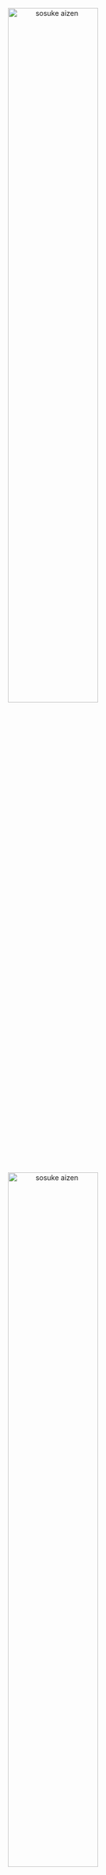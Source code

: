 <p align="center">
    <a href="#" style="display: block;" align="center">
        <img src="https://myschoolportal.net/blog/wp-content/uploads/2024/10/babcock-university-logo.png" alt="sosuke aizen" width="60%" />
    </a>
</p>

<p align="center">
    <a href="#" style="display: block;" align="center">
        <img src="https://cdn-images-1.medium.com/max/280/1*-__XowPJ8-8Q48Q6XODjag@2x.png" alt="sosuke aizen" width="60%" />
    </a>
</p>

<h1 align="center"> BABCOCK UNIVERSITY FINAL YEAR PROJECT </h1>

###  SUBMITTED TO: 
<h4 align="center"> THE DEPARTMENT OF COMPUTER SCIENCE SCHOOL OF COMPUTING AND ENGINEERING SCIENCES BABCOCK UNIVERSITY, ILISAN REMO OGUN STATE, NIGERIA </h4>

## Magic-Mouse (An Arduino Device used to Assist the Blind in Taking Examination on a Webpage)
### Our Overview 
The project mainly focused on building an Arduino-based system designed to assist visually impaired students during examinations was conducted on a webpage.
By integrating hardware components like Arduino Uno, buttons, capacitors, and jumper wires, the hardware system collects user input and communicates with a web server, enabling blind users to interact with online exam platforms more efficiently.
This project is called `MagicMouse` which is a Node.js project that enables real-time communication between a server and clients using WebSockets. It also integrates serial port communication, making it useful for hardware-related applications.

## Table Of Contents
- Introduction
- System Specfications
- Materials Used
- System Description
    - Hardware Setup
    - Arduino code
    - Web Server Setup
- Conclusion.

## 🛠 System Specifications
The system specifications describe the complete set of hardware components and software functionality and purpose. It includes a technical overview of the system units and their usage.
The specifications for the primary hardware components are listed below;

### Specification List
- Laptop (with Arduino IDE and Serial Port support)
- Arduino Uno board
- Breadboard
- Jumper wires
- Buttons
- Capacitors
- Soldering Iron

# Brief description of the materials used:
## Availability of a laptop that supports Arduino uno and serial port connection:
A laptop serves as the command center for your Arduino adventures. It houses the Arduino IDE (Integrated Development Environment), a software program where you write code (instructions) for your Arduino board. The laptop also facilitates the serial port connection, a communication channel that allows you to upload code from your computer to the Arduino. 

- The laptop minimum specifications would be:
    - Minimum Intel Core i3 or AMD Ryzen 3 (dual core) processor
    - Minimum 4 GB RAM
    - USB Port: You'll need at least one USB port to connect your Arduino board to the laptop.
    - Minimum 128 GB Hard Disk Drive (HDD) for faster loading times and overall better performance.

## Arduino uno: 
- The Arduino Uno, a name synonymous with beginner-friendly electronics, is much more than just a board. It's the beating heart of countless creative projects, a mini computer specifically designed to bridge the gap between the digital world of code and the physical world of sensors, lights, and motors.
- Imagine it as a tiny maestro, effortlessly reading data from temperature gauges or light sensors, then translating that information into actions.
- Need to control the dazzling dance of LEDs or the precise movements of a small motor?
- The Arduino Uno displayed programmed with your instructions, becomes the conductor, bringing your vision to life.
- Its user-friendly design makes it ideal for both seasoned electronics enthusiasts and absolute beginners.
- The vast online community and countless resources provide a treasure trove of tutorials, code examples, and troubleshooting guides, ensuring a smooth learning curve.
- Whether you're tinkering with basic circuits or venturing into complex projects, the Arduino Uno serves as a solid foundation for your exploration into the exciting world of electronics. 

## Breadboard:
- The breadboard helps avoid messy wires and frustrating connections; the breadboard is the solution that helps reusable platform bristling with a grid of holes. 
- Beneath this surface lies the magic: a network of metal strips cleverly connecting the holes.
- This allows you to effortlessly plug electronic components together without needing to break out the soldering iron.
- It's like a construction zone for circuits, perfect for experimenting and building prototypes.
- Even with a need to swap a sensor is not a problem as it is as easy as to just pop it out and try a different one. Feeling adventurous with a new configuration? The breadboard encourages quick and easy circuit modifications.
- With the breadboard as your canvas, bringing your ideas to life becomes a breeze, allowing you to test, build, and refine your electronics projects with ease.

## JumpWires:
Jumper wires are simply the electrical bridges that bring your circuit to life. These short, flexible wires are the workhorses of the breadboard, each boasting connectors at both ends for seamless integration. This flexibility is crucial for circuit organization. By assigning specific colors to different voltage levels or functions, you can quickly identify potential issues immediately. It is vital for connecting various components on your breadboard. These short, flexible wires come with connectors at both ends, allowing you to easily plug them into the breadboard holes.

## Soldering iron:
The soldering iron is a tool for tasking connections While breadboards are perfect for prototyping, for projects destined for the long haul, the soldering iron steps up to the plate. By applying heat, the solder flows, joining components together electrically and physically. This soldered connection offers a far more durable solution than the temporary connections of a breadboard.
While breadboards are excellent for prototyping, for permanent connections, a soldering iron comes into play. This tool melts a metal alloy called solder, creating strong electrical and physical bonds between components. Soldering offers a more durable solution for building your electronics projects.

# System Description
### The Hardware Setup
The foundation for data transmission lies in establishing a physical connection between the Arduino and the web server or network device. This involves two steps:
 1. Arduino-Computer Connection: Connect the Arduino to the computer using a USB cable. This connection allows for programming the Arduino and uploading the necessary code.
 2. Arduino-Network Connection: Establish a network connection between the Arduino and the web server or network device using an Ethernet shield or Wi-Fi module. This connection will enable the Arduino     to send data to the web server

### Arduino Code
For the implementation of this project, the Arduino IDE was employed. The Arduino IDE, which was already installed on the machine and was updated to the latest version. the required libraries such as the SPI and Servo were installed. The setup and the code development area were used to compile and verify the code with the forward arrow located at the top left of the Arduino IDE application as illustrated. The Arduino code was executed, compiled and all problems were debugged.

```ino
int buttonCounter = 0; // Stores the count
bool button1Pressed = false; // Prevents multiple increments on one press
bool button2Pressed = false; 
bool button3Pressed = false; // Prevents multiple prints of "repeat" 

void setup() {
  pinMode(2, INPUT_PULLUP); // Button 1 (Increase counter)
  pinMode(3, INPUT_PULLUP); // Button 2 (Print counter)
  pinMode(4, INPUT_PULLUP); // Button 3 (Print "repeat")
  Serial.begin(9600);
}

void loop() {
  // Read button states
  int button1State = digitalRead(2);
  int button2State = digitalRead(3);
  int button3State = digitalRead(4);

  // 🔹 Button 1: Increment counter (Only when pressed)
  if (button1State == LOW && !button1Pressed) {
    delay(50); // Debounce delay
    if (digitalRead(2) == LOW) { // Check again to confirm press
      if (buttonCounter >= 3) { 
        buttonCounter = 4;
      } else {
        buttonCounter++;  
      }
      button1Pressed = true; // Prevents multiple counts on a single press
    }
  }
  if (button1State == HIGH) {
    button1Pressed = false; // Reset when button is released
  }

  // 🔹 Button 2: Print counter OR "next"
  if (button2State == LOW && !button2Pressed) {  
    delay(50); // Debounce delay
    if (digitalRead(3) == LOW) { // Confirm press
      if (buttonCounter > 0) {
        Serial.println(buttonCounter);
        buttonCounter = 0; // Reset only after printing counter
      } else {
        Serial.println("next");
      }
      button2Pressed = true;
    }
  }
  if (button2State == HIGH) {
    button2Pressed = false; // Reset when button is released
  }

  // 🔹 Button 3: Print "repeat" only once per press
  if (button3State == LOW && !button3Pressed) { 
    delay(50); // Debounce delay
    if (digitalRead(4) == LOW) { // Confirm press
      Serial.println("repeat");
      button3Pressed = true;
    }
  }
  if (button3State == HIGH) {
    button3Pressed = false; // Reset when button is released
  }
}
```
The Arduino microcontroller acts as the data collector, responsible for acquiring sensor data, processing information, and transmitting it to the web server. The Arduino code typically encompasses the following:
1. Library Inclusion: Include the necessary libraries for serial communication and web connectivity. These libraries provide the functions and tools for interacting with the hardware and sending data over the network.
2. Data Variable Definition: Define a variable to store the sensor data or button count. This variable will hold the information to be transmitted to the web server.
3. Sensor Data Acquisition: Read the sensor data or button state using appropriate Arduino functions. These functions interact with the connected sensors or buttons to retrieve the current values.
4. Data Conversion: Convert the sensor data or button count into a string format for transmission. Since the web server expects data in text form, converting numerical values to strings ensures compatibility.
5. Data Transmission: Send the string data using the Serial.println() function. This function transmits the converted data over the serial port, establishing a connection with the web server.

### Web server setup:
The web server acts as the intermediary,  receiving data from the aurduino and making it accesible to the user interface setting up the web server involves:
1. Web Server Software Installation: Install a web server software such as Node.js or Apache. These software packages provide the infrastructure for handling incoming data and serving webpages.
2. Web Server Script Creation: Create a web server script to handle incoming data from the Arduino. This script will listen for data on a specific port.
3. Socket Connection Establishment: Open a socket connection to listen for incoming data on the designated port. The socket acts as a virtual channel through which the web server receives data from the Arduino.

```javascript

const express = require("express");
const cors = require("cors");

const app = express();
// Allow requests from the frontend (adjust port if necessary)
app.use(
  cors({
    origin: "http://localhost:5500",
    methods: ["GET", "POST"],
    allowedHeaders: ["Content-Type", "Authorization"],
  })
);

const http = require("http");
const { SerialPort, ReadlineParser } = require("serialport");
const socketIo = require("socket.io");

const server = http.createServer(app);
const io = socketIo(server);

// Use the correct port path for your Arduino connection
const port = new SerialPort({
  path: "COM3", // Replace with your actual port
  baudRate: 9600,
});

const parser = port.pipe(new ReadlineParser({ delimiter: "\r\n" }));

// Serve the frontend HTML page
app.get("/", (req, res) => {
  res.sendFile(__dirname + "/instuction.html");
});
app.get("/question1", (req, res) => {
  res.sendFile(__dirname + "/question1.html");
});
app.get("/question2", (req, res) => {
  res.sendFile(__dirname + "/question2.html");
});
app.get("/question3", (req, res) => {
  res.sendFile(__dirname + "/question3.html");
});
app.get("/question4", (req, res) => {
  res.sendFile(__dirname + "/question4.html");
}); 
parser.on("data", (data) => {
  const trimmedData = data.trim();
  console.log("Received from Arduino:", trimmedData);

  const numericData = parseInt(trimmedData, 10); // Convert to number

  if (!isNaN(numericData)) {
    io.emit("data", numericData); // Emit numeric data
  }
 else if (trimmedData === "next") {
    io.emit("arduinoButtonNext"); // Emit event for Next
  } else if (trimmedData === "repeat") {
    io.emit("arduinoButtonRepeat"); // Emit event for Repeat
  }
});

port.on("error", (err) => {
  console.error("Serial Port Error:", err.message);
});

// Start the server
server.listen(5500, () => {
  console.log("Server is running on http://localhost:5500");
});

```
### Webpage Code
The webpage serves as the visual representation of the data received from the Arduino. It utilizes JavaScript to establish a connection with the web server, receive data, and update the user interface accordingly  This typically involves:

1.	JavaScript Library Inclusion:
    Include a JavaScript library for handling WebSocket communication. WebSocket provides a bi-directional communication channel between the webpage and     the web server.

2.	WebSocket Connection Establishment: Establish a WebSocket connection with the web server. This connection allows the webpage to receive real-time data updates from the Arduino.

3.	Data Reception: Listen for incoming data events using the WebSocket. On ('data') function. This function triggers whenever data is received from the web server.
4.	Data Parsing: Parse the received data into a meaningful format. The received data may be in a raw format and parsing it into a usable form is essential for the webpage.
5.	Webpage Update: Update the webpage elements based on the received data. This may involve manipulating text, images, or other interactive elements to reflect the sensor data or button states.

# Circuit Diagram

![image](https://github.com/user-attachments/assets/03e9b6ac-29a5-4af7-8971-45a28eb512c5)

The above circuit diagram represents the system that empowers visually impaired users to navigate webpages and select answers independently. This project utilizes an Arduino Uno as the brain, connected to a laptop and a specific webpage. Three buttons act as the user interface, allowing control over webpage navigation and answer selection.
The circuit revolves around the Arduino Uno and its connection points as shown. Each of the three buttons has one leg connected to a designated Arduino port: Port 2, Port 3, and Port 4 as shown. These ports essentially act as input channels for the Arduino. The other leg of each button connects to the Arduino's ground pin. This completes the circuit for each button, allowing them to send signals when pressed.
However, a small but crucial component sits alongside each button-to-ground connection: a capacitor. These tiny guardians play a vital role in "debouncing." When a button is pressed, it might register multiple presses due to electrical fluctuations. The capacitor acts like a temporary battery, absorbing and releasing this electrical bounce, ensuring a clean, single signal reaches the Arduino. Without debouncing, the system might misinterpret rapid presses.
The Arduino Uno connects to a laptop via an Arduino uno cable as shown. This connection establishes a vital communication channel called a serial port. Imagine it as a dedicated pathway for the Arduino to transmit data (button presses in this case) to the laptop.
These button when pressed translate into actions on the webpage. The laptop will run a script specifically designed for the chosen webpage. This script functions like a translator, constantly listening for incoming data (button presses) from the Arduino through the serial port connection.
The code written on both the Arduino and the webpage script translates button presses into specific actions:
Port 2 (Go to Next Page): Pressing the button connected to Port 2 signals the webpage script to navigate to the next page of the content.
Port 3 (Pick Answer): The number of times the button connected to Port 3 is pressed can be interpreted as the answer choice. The script then automatically selects that answer on a form or quiz.
Port 4 (Repeat Page): Pressing the button on Port 4 instructs the script to refresh the current webpage, allowing the user to review the content again.
This system offers significant value for visually impaired users. By translating button presses into clear actions, it empowers them to navigate webpages and participate in online activities independently. They gain control over their web experience, fostering greater autonomy and inclusivity.


# IMPLEMENTATION AND TESTING
The hardware block diagram was used to obtain the right arrangement of the components and their correct connections. The Arduino uno was programmed using the Arduino IDE before it was simulated. After the correct corrections were done, it was run, and when necessary, troubleshooting and debugging took place to treat any issue stumbled upon. The simulations in Proteus can be seen:

![image](https://github.com/user-attachments/assets/45784ca8-c24d-412e-b3b0-4fa8e88ead66)

## IMPLEMENTATION
The implementation section is divided into two sections: 
1.	Software Implementation
2.	Hardware Implementation

# SOFTWARE IMPLEMENTATION
The programming aspect of the project was implemented using the Arduino Integrated Development Environment (IDE) on a computer. The C++ programming language served as the foundation for the project's code. Throughout the design and development phases, established software engineering practices were employed to ensure the project's success.
These practices included the following:

1.	Specification: This stage involved clearly outlining and comprehending the functionalities the system was designed to perform, while also identifying any potential limitations in the system's operation and design. This phase encompassed requirement analysis, specification, and validation.

2.	Development: This stage focused on writing the code for the Arduino micro-controller to achieve the project's objectives. In essence, this phase transformed the system specifications into a functional system.

3.	Validation: During this stage, comprehensive checks were conducted to ensure the system's functionalities aligned with the established specifications. This involved rigorous testing and verification processes.
4.	Maintenance: This practice allows for ongoing modifications to the software even after the system's initial construction. The C++ programming language provided the foundation for code development throughout the project.

## SOFTWARE TESTING
During setup, the code initializes communication with a computer and configures the button pins as inputs. The main loop continuously monitors the main button. If the button is released after being held for more than 2 seconds, a "help" signal is sent. When pressed, the button counter is increased, the press time is recorded. A short delay prevents misinterpreting switch bounces as multiple presses.
The code also checks for submit button presses. If pressed while not already submitted, the counter value is stored, and a delay prevents accidental double submissions. The "repeat mode" flag determines the response. In repeat mode, pressing submit again sends the counter value and resets everything. Otherwise, on the first short press, a long press (over 3 seconds) enables repeat mode, while a short press sends the counter value. Subsequent short presses after the first send a "next" signal, likely for navigating questions.
Finally, the code checks if the main button is released after a long hold (over 3 seconds) and sends a "help" signal if so. It also checks for a press on the repeat button, enabling repeat mode if pressed.

<!--
## Included Features
1. Express.js: Handles HTTP requests and serves as the backend framework.

2. CORS: Enables cross-origin requests.

3. SerialPort: Facilitates communication with serial devices.

4. Socket.io: Enables real-time bidirectional communication between the server and clients.

# Installation Guide
### Prerequisites
- Install Node.js (version 14 or later recommended)

- Steps to Install
    Clone this repository:
    ```bash
    git clone <https://github.com/Lawani-EJ/Magic_mouse>
    cd magicmouse
    ```
- Install dependencies:
```bash
npm install
```

## Dependencies
1. The project relies on the following Node.js modules:

2. Express (^4.21.2) – Lightweight web framework.

3. CORS (^2.8.5) – Enables cross-origin requests.

4. SerialPort (^13.0.0) – Used for reading/writing to serial devices.

5. Socket.io (^4.8.1) – Enables real-time WebSocket communication.

6. Socket.io-client (^4.8.1) – The client-side library for WebSocket connections.


## Run the Project

- Start the server:
```bash
node testSerial.js
```
- The server will now listen for serial input and handle WebSocket communication.

## Contribution
Feel free to fork and contribute to this project by creating pull requests.
-->

## Hardware Testing

<img width="3054" height="2442" alt="image" src="https://github.com/user-attachments/assets/1a15a298-43b0-43b3-b17c-e96d5132b997" />

The hardware was implemented with a container for the Arduino uno, buttons, jumper wires and breadboard. The different components used were tested in this process and the ones that were seen to be the best fit was used. 
After the expected results were gotten from the components working together to ensure firm connection, the jumper wires connected to the buttons were mounted by being soldered with the soldering iron as represented in Figure Different tests were run after to ensure all components were working and not damaged by the heat from the soldering.

